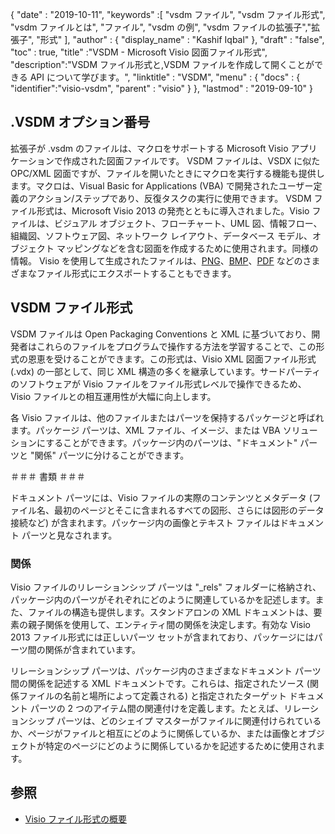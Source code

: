 {
  "date" : "2019-10-11",
  "keywords" :[ "vsdm ファイル", "vsdm ファイル形式", "vsdm ファイルとは", "ファイル", "vsdm の例", "vsdm ファイルの拡張子","拡張子", "形式" ],
  "author" : {
    "display_name" : "Kashif Iqbal"
},
  "draft" : "false",
  "toc" : true,
  "title" :"VSDM - Microsoft Visio 図面ファイル形式",
  "description":"VSDM ファイル形式と,VSDM ファイルを作成して開くことができる API について学びます。",
  "linktitle" : "VSDM",
  "menu" : {
    "docs" : {
	  "identifier":"visio-vsdm",
      "parent" : "visio"
}
},
  "lastmod" : "2019-09-10"
}

## .VSDM オプション番号

拡張子が .vsdm のファイルは、マクロをサポートする Microsoft Visio アプリケーションで作成された図面ファイルです。 VSDM ファイルは、VSDX に似た OPC/XML 図面ですが、ファイルを開いたときにマクロを実行する機能も提供します。マクロは、Visual Basic for Applications (VBA) で開発されたユーザー定義のアクション/ステップであり、反復タスクの実行に使用できます。 VSDM ファイル形式は、Microsoft Visio 2013 の発売とともに導入されました。Visio ファイルは、ビジュアル オブジェクト、フローチャート、UML 図、情報フロー、組織図、ソフトウェア図、ネットワーク レイアウト、データベース モデル、オブジェクト マッピングなどを含む図面を作成するために使用されます。同様の情報。 Visio を使用して生成されたファイルは、[PNG](/image/png/)、[BMP](/image/bmp/)、[PDF](/pdf/) などのさまざまなファイル形式にエクスポートすることもできます。

## VSDM ファイル形式

VSDM ファイルは Open Packaging Conventions と XML に基づいており、開発者はこれらのファイルをプログラムで操作する方法を学習することで、この形式の恩恵を受けることができます。この形式は、Visio XML 図面ファイル形式 (.vdx) の一部として、同じ XML 構造の多くを継承しています。サードパーティのソフトウェアが Visio ファイルをファイル形式レベルで操作できるため、Visio ファイルとの相互運用性が大幅に向上します。

各 Visio ファイルは、他のファイルまたはパーツを保持するパッケージと呼ばれます。パッケージ パーツは、XML ファイル、イメージ、または VBA ソリューションにすることができます。パッケージ内のパーツは、"ドキュメント" パーツと "関係" パーツに分けることができます。

＃＃＃ 書類 ＃＃＃

ドキュメント パーツには、Visio ファイルの実際のコンテンツとメタデータ (ファイル名、最初のページとそこに含まれるすべての図形、さらには図形のデータ接続など) が含まれます。パッケージ内の画像とテキスト ファイルはドキュメント パーツと見なされます。

### 関係 ###

Visio ファイルのリレーションシップ パーツは "\_rels" フォルダーに格納され、パッケージ内のパーツがそれぞれにどのように関連しているかを記述します。また、ファイルの構造も提供します。スタンドアロンの XML ドキュメントは、要素の親子関係を使用して、エンティティ間の関係を決定します。有効な Visio 2013 ファイル形式には正しいパーツ セットが含まれており、パッケージにはパーツ間の関係が含まれています。

リレーションシップ パーツは、パッケージ内のさまざまなドキュメント パーツ間の関係を記述する XML ドキュメントです。これらは、指定されたソース (関係ファイルの名前と場所によって定義される) と指定されたターゲット ドキュメント パーツの 2 つのアイテム間の関連付けを定義します。たとえば、リレーションシップ パーツは、どのシェイプ マスターがファイルに関連付けられているか、ページがファイルと相互にどのように関係しているか、または画像とオブジェクトが特定のページにどのように関係しているかを記述するために使用されます。

## 参照 ##

* [Visio ファイル形式の概要](https://learn.microsoft.com/en-us/office/client-developer/visio/introduction-to-the-visio-file-formatvsdx)

